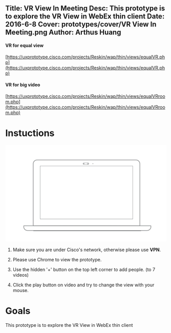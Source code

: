 Title: VR View In Meeting
Desc: This prototype is to explore the VR View in WebEx thin client
Date: 2016-6-8
Cover: prototypes/cover/VR View In Meeting.png
Author: Arthus Huang
---

#### VR for equal view

[https://uxprototype.cisco.com/projects/Reskin/wap/thin/views/equalVR.php](https://uxprototype.cisco.com/projects/Reskin/wap/thin/views/equalVR.php)

#### VR for big video

[https://uxprototype.cisco.com/projects/Reskin/wap/thin/views/equalVRroom.php](https://uxprototype.cisco.com/projects/Reskin/wap/thin/views/equalVRroom.php)


# Instuctions 
![Desktop](../../../img_data/prototypes/Desktop-2x.png)

1) Make sure you are under Cisco's network, otherwise please use **VPN**.

2) Please use Chrome to view the prototype.

3) Use the hidden '+' button on the top left corner to add people. (to 7 videos) 

4) Click the play button on video and try to change the view with your mouse.

# Goals	
This prototype is to explore the VR View in WebEx thin client
